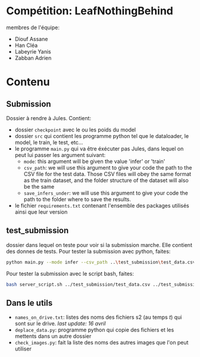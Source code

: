 # Compétition: LeafNothingBehind

membres de l'équipe:
- Diouf Assane
- Han Cléa
- Labeyrie Yanis
- Zabban Adrien

# Contenu

## Submission

Dossier à rendre à Jules. Contient:
- dossier `checkpoint` avec le ou les poids du model
- dossier `src` qui contient les programme python tel que le dataloader, le model, le train, le test, etc...
- le programme `main.py` qui va être éxécuter pas Jules, dans lequel on peut lui passer les argument suivant:
  - `mode`: this argument will be given the value 'infer' or 'train'
  - `csv_path`: we will use this argument to give your code the path to the CSV file for the test data. Those CSV files will obey the same format as the train dataset, and the folder structure of the dataset will also be the same
  - `save_infers_under`: we will use this argument to give your code the path to the folder where to save the results.
- le fichier `requirements.txt` contenant l'ensemble des packages utilisés ainsi que leur version

## test_submission

dossier dans lequel on teste pour voir si la submission marche. Elle contient des donnes de tests.
Pour tester la submission avec python, faites:
```bash
python main.py --mode infer --csv_path ..\test_submission\test_data.csv --save_infers_under ..\test_submission\result
```

Pour tester la submission avec le script bash, faites:
```bash
bash server_script.sh ../test_submission/test_data.csv ../test_submission/result submission_16_april.zip
```


## Dans le utils
- `names_on_drive.txt`: listes des noms des fichiers s2 (au temps $t$) qui sont sur le drive. *last update: 16 avril*
- `deplace_data.py`: programme python qui copie des fichiers et les mettents dans un autre dossier
- `check_images.py`: fait la liste des noms des autres images que l'on peut utiliser
